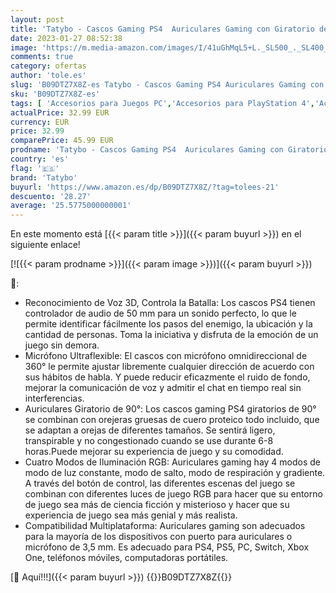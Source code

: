 ```yaml
---
layout: post
title: 'Tatybo - Cascos Gaming PS4  Auriculares Gaming con Giratorio de 90° y 4 Modos de Iluminación RGB  Transductores 50mm  Micrófono con Premium Estéreo  Compatibles con PS4  PS5  Xbox One  PC  Switch'
date: 2023-01-27 08:52:38
image: 'https://m.media-amazon.com/images/I/41uGhMqL5+L._SL500_._SL400_.jpg'
comments: true
category: ofertas
author: 'tole.es'
slug: 'B09DTZ7X8Z-es Tatybo - Cascos Gaming PS4 Auriculares Gaming con...'
sku: 'B09DTZ7X8Z-es'
tags: [ 'Accesorios para Juegos PC','Accesorios para PlayStation 4','Accesorios para Xbox Series X y S','Auriculares gaming con micrófono para PlayStation 4','Electrónica','Hardware y juegos para Nintendo Switch','Hardware y juegos para PlayStation 3','Hardware y juegos para PlayStation 4','Hardware y juegos para Xbox One','Hardware y juegos para Xbox Series X y S','Juegos y Accesorios para PC','Sistemas heredados','Sistemas heredados de PlayStation','Videojuegos','ps4','ps5','tatybo','xbox','🇪🇸', ]
actualPrice: 32.99 EUR
currency: EUR
price: 32.99
comparePrice: 45.99 EUR
prodname: 'Tatybo - Cascos Gaming PS4  Auriculares Gaming con Giratorio de 90° y 4 Modos de Iluminación RGB  Transductores 50mm  Micrófono con Premium Estéreo  Compatibles con PS4  PS5  Xbox One  PC  Switch'
country: 'es'
flag: '🇪🇸'
brand: 'Tatybo'
buyurl: 'https://www.amazon.es/dp/B09DTZ7X8Z/?tag=tolees-21'
descuento: '28.27'
average: '25.5775000000001'
---
```


En este momento está [{{< param title >}}]({{< param buyurl >}}) en el siguiente enlace!

[![{{< param prodname >}}]({{< param image >}})]({{< param buyurl >}})

🔎:

- Reconocimiento de Voz 3D, Controla la Batalla: Los cascos PS4 tienen controlador de audio de 50 mm para un sonido perfecto, lo que le permite identificar fácilmente los pasos del enemigo, la ubicación y la cantidad de personas. Toma la iniciativa y disfruta de la emoción de un juego sin demora.
- Micrófono Ultraflexible: El cascos con micrófono omnidireccional de 360° le permite ajustar libremente cualquier dirección de acuerdo con sus hábitos de habla. Y puede reducir eficazmente el ruido de fondo, mejorar la comunicación de voz y admitir el chat en tiempo real sin interferencias.
- Auriculares Giratorio de 90°: Los cascos gaming PS4 giratorios de 90° se combinan con orejeras gruesas de cuero proteico todo incluido, que se adaptan a orejas de diferentes tamaños. Se sentirá ligero, transpirable y no congestionado cuando se use durante 6-8 horas.Puede mejorar su experiencia de juego y su comodidad.
- Cuatro Modos de Iluminación RGB: Auriculares gaming hay 4 modos de modo de luz constante, modo de salto, modo de respiración y gradiente. A través del botón de control, las diferentes escenas del juego se combinan con diferentes luces de juego RGB para hacer que su entorno de juego sea más de ciencia ficción y misterioso y hacer que su experiencia de juego sea más genial y más realista.
- Compatibilidad Multiplataforma: Auriculares gaming son adecuados para la mayoría de los dispositivos con puerto para auriculares o micrófono de 3,5 mm. Es adecuado para PS4, PS5, PC, Switch, Xbox One, teléfonos móviles, computadoras portátiles.

[🛒 Aquí!!!]({{< param buyurl >}})
{{<world>}}B09DTZ7X8Z{{</world>}}
